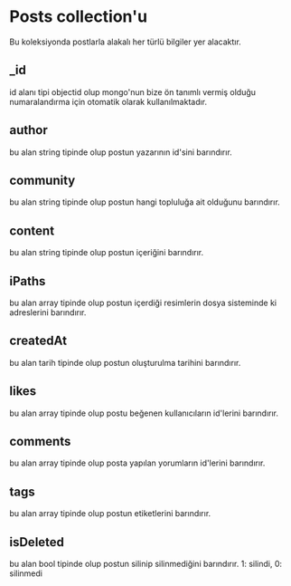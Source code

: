 # Posts collection'u
Bu koleksiyonda postlarla alakalı her türlü bilgiler yer alacaktır.

## _id
id alanı tipi objectid olup mongo'nun bize ön tanımlı vermiş olduğu numaralandırma için otomatik olarak kullanılmaktadır.

## author
bu alan string tipinde olup postun yazarının id'sini barındırır.

## community
bu alan string tipinde olup postun hangi topluluğa ait olduğunu barındırır.

## content
bu alan string tipinde olup postun içeriğini barındırır.

## iPaths
bu alan array tipinde olup postun içerdiği resimlerin dosya sisteminde ki adreslerini barındırır.

## createdAt
bu alan tarih tipinde olup postun oluşturulma tarihini barındırır.

## likes
bu alan array tipinde olup postu beğenen kullanıcıların id'lerini barındırır.

## comments
bu alan array tipinde olup posta yapılan yorumların id'lerini barındırır.

## tags
bu alan array tipinde olup postun etiketlerini barındırır.

## isDeleted
bu alan bool tipinde olup postun silinip silinmediğini barındırır. 1: silindi, 0: silinmedi
```